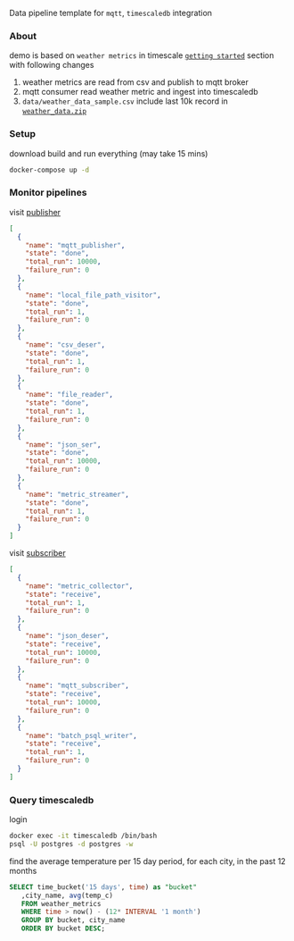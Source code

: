 Data pipeline template for `mqtt`, `timescaledb` integration
### About
demo is based on `weather metrics` in timescale [`getting started`] section with following changes
1. weather metrics are read from csv and publish to mqtt broker
2. mqtt consumer read weather metric and ingest into timescaledb
3. `data/weather_data_sample.csv` include last 10k record in [`weather_data.zip`]
### Setup
download build and run everything (may take 15 mins) 
```bash
docker-compose up -d
```
### Monitor pipelines
visit [publisher](http://localhost:8000/v1/pipe)
```json
[
  {
    "name": "mqtt_publisher",
    "state": "done",
    "total_run": 10000,
    "failure_run": 0
  },
  {
    "name": "local_file_path_visitor",
    "state": "done",
    "total_run": 1,
    "failure_run": 0
  },
  {
    "name": "csv_deser",
    "state": "done",
    "total_run": 1,
    "failure_run": 0
  },
  {
    "name": "file_reader",
    "state": "done",
    "total_run": 1,
    "failure_run": 0
  },
  {
    "name": "json_ser",
    "state": "done",
    "total_run": 10000,
    "failure_run": 0
  },
  {
    "name": "metric_streamer",
    "state": "done",
    "total_run": 1,
    "failure_run": 0
  }
]
``` 
visit [subscriber](http://localhost:8100/v1/pipe)
```json
[
  {
    "name": "metric_collector",
    "state": "receive",
    "total_run": 1,
    "failure_run": 0
  },
  {
    "name": "json_deser",
    "state": "receive",
    "total_run": 10000,
    "failure_run": 0
  },
  {
    "name": "mqtt_subscriber",
    "state": "receive",
    "total_run": 10000,
    "failure_run": 0
  },
  {
    "name": "batch_psql_writer",
    "state": "receive",
    "total_run": 1,
    "failure_run": 0
  }
]
```
### Query timescaledb
login
```bash
docker exec -it timescaledb /bin/bash
psql -U postgres -d postgres -w
```
find the average temperature per 15 day period, for each city, in the past 12 months
```sql
SELECT time_bucket('15 days', time) as "bucket"
   ,city_name, avg(temp_c)
   FROM weather_metrics
   WHERE time > now() - (12* INTERVAL '1 month')
   GROUP BY bucket, city_name
   ORDER BY bucket DESC;
```

[`weather_data.zip`]: https://s3.amazonaws.com/assets.timescale.com/docs/downloads/weather_data.zip
[`getting started`]: https://docs.timescale.com/timescaledb/latest/getting-started/create-hypertable/